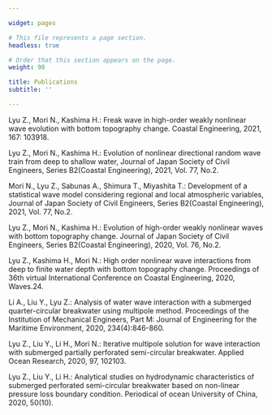 ```yaml
---

widget: pages

# This file represents a page section.
headless: true

# Order that this section appears on the page.
weight: 90

title: Publications
subtitle: ''

---
```


Lyu Z., Mori N., Kashima H.: Freak wave in high-order weakly nonlinear wave evolution with bottom topography change. Coastal Engineering, 2021, 167: 103918.

Lyu Z., Mori N., Kashima H.: Evolution of nonlinear directional random wave train from deep to shallow water, Journal of Japan Society of Civil Engineers, Series B2(Coastal Engineering), 2021, Vol. 77, No.2.

Mori N., Lyu Z., Sabunas A., Shimura T., Miyashita T.: Development of a statistical wave model considering regional and local atmospheric variables, Journal of Japan Society of Civil Engineers, Series B2(Coastal Engineering), 2021, Vol. 77, No.2.

Lyu Z., Mori N., Kashima H.: Evolution of high-order weakly nonlinear waves with bottom topography change. Journal of Japan Society of Civil Engineers, Series B2(Coastal Engineering), 2020, Vol. 76, No.2.

Lyu Z., Kashima H., Mori N.: High order nonlinear wave interactions from deep to finite water depth with bottom topography change. Proceedings of 36th virtual International Conference on Coastal Engineering, 2020, Waves.24.

Li A., Liu Y., Lyu Z.: Analysis of water wave interaction with a submerged quarter-circular breakwater using multipole method. Proceedings of the Institution of Mechanical Engineers, Part M: Journal of Engineering for the Maritime Environment, 2020, 234(4):846-860.

Lyu Z., Liu Y., Li H., Mori N.: Iterative multipole solution for wave interaction with submerged partially perforated semi-circular breakwater. Applied Ocean Research, 2020, 97, 102103.

Lyu Z., Liu Y., Li H.: Analytical studies on hydrodynamic characteristics of submerged perforated semi-circular breakwater based on non-linear pressure loss boundary condition. Periodical of ocean University of China, 2020, 50(10).
